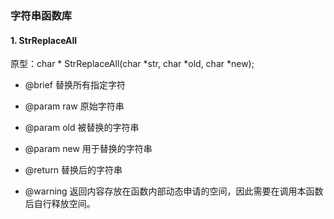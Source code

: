 ### 字符串函数库

#### 1. StrReplaceAll

原型：char * StrReplaceAll(char *str, char *old, char *new);

- @brief 替换所有指定字符

- @param raw 原始字符串

- @param old 被替换的字符串

- @param new 用于替换的字符串

- @return 替换后的字符串

- @warning 返回内容存放在函数内部动态申请的空间，因此需要在调用本函数后自行释放空间。
